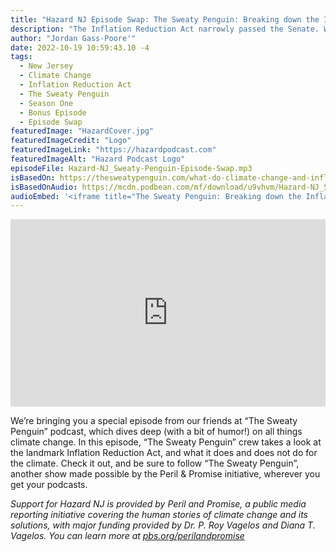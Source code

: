 ```yaml
---
title: "Hazard NJ Episode Swap: The Sweaty Penguin: Breaking down the Inflation Reduction Act"
description: "The Inflation Reduction Act narrowly passed the Senate. What is it, and how does it connect climate change with inflation?"
author: "Jordan Gass-Poore'"
date: 2022-10-19 10:59:43.10 -4
tags:
  - New Jersey
  - Climate Change
  - Inflation Reduction Act
  - The Sweaty Penguin
  - Season One
  - Bonus Episode
  - Episode Swap
featuredImage: "HazardCover.jpg"
featuredImageCredit: "Logo"
featuredImageLink: "https://hazardpodcast.com"
featuredImageAlt: "Hazard Podcast Logo"
episodeFile: Hazard-NJ_Sweaty-Penguin-Episode-Swap.mp3
isBasedOn: https://thesweatypenguin.com/what-do-climate-change-and-inflation-have-to-do-with-each-other/
isBasedOnAudio: https://mcdn.podbean.com/mf/download/u9vhvm/Hazard-NJ_Sweaty-Penguin-Episode-Swap.mp3
audioEmbed: '<iframe title="The Sweaty Penguin: Breaking down the Inflation Reduction Act" allowtransparency="true" style="border: none; min-width: min(100%, 430px);" scrolling="no" data-name="pb-iframe-player" src="https://www.podbean.com/player-v2/?from=embed&pbad=0&i=ki3mb-12f11f3-pb&square=1&share=1&download=1&fonts=Arial&skin=f6f6f6&font-color=&rtl=0&logo_link=&btn-skin=7&size=300" allowfullscreen="" width="100%" height="300"></iframe>'
---
```


<iframe title="The Sweaty Penguin: Breaking down the Inflation Reduction Act" allowtransparency="true" style="border: none; min-width: min(100%, 430px);" scrolling="no" data-name="pb-iframe-player" src="https://www.podbean.com/player-v2/?from=embed&pbad=0&i=ki3mb-12f11f3-pb&square=1&share=1&download=1&fonts=Arial&skin=f6f6f6&font-color=&rtl=0&logo_link=&btn-skin=7&size=300" allowfullscreen="" width="100%" height="300"></iframe>

We’re bringing you a special episode from our friends at “The Sweaty Penguin” podcast, which dives deep (with a bit of humor!) on all things climate change. In this episode, “The Sweaty Penguin” crew takes a look at the landmark Inflation Reduction Act, and what it does and does not do for the climate. Check it out, and be sure to follow “The Sweaty Penguin”, another show made possible by the Peril & Promise initiative, wherever you get your podcasts.

<em>Support for Hazard NJ is provided by Peril and Promise, a public media reporting initiative covering the human stories of climate change and its solutions, with major funding provided by Dr. P. Roy Vagelos and Diana T. Vagelos. You can learn more at [pbs.org/perilandpromise](https://pbs.org/perilandpromise)</em>

